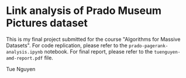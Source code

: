 # Link analysis of Prado Museum Pictures dataset

This is my final project submitted for the course "Algorithms for Massive Datasets". For code replication, please refer to the `prado-pagerank-analysis.ipynb` notebook. For final report, please refer to the `tuenguyen-amd-report.pdf` file.

Tue Nguyen

